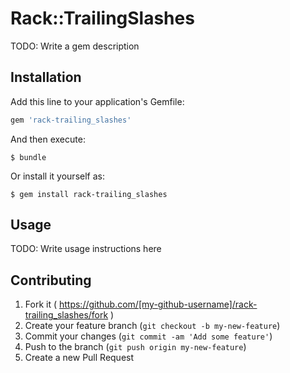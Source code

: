 # Rack::TrailingSlashes

TODO: Write a gem description

## Installation

Add this line to your application's Gemfile:

```ruby
gem 'rack-trailing_slashes'
```

And then execute:

    $ bundle

Or install it yourself as:

    $ gem install rack-trailing_slashes

## Usage

TODO: Write usage instructions here

## Contributing

1. Fork it ( https://github.com/[my-github-username]/rack-trailing_slashes/fork )
2. Create your feature branch (`git checkout -b my-new-feature`)
3. Commit your changes (`git commit -am 'Add some feature'`)
4. Push to the branch (`git push origin my-new-feature`)
5. Create a new Pull Request
